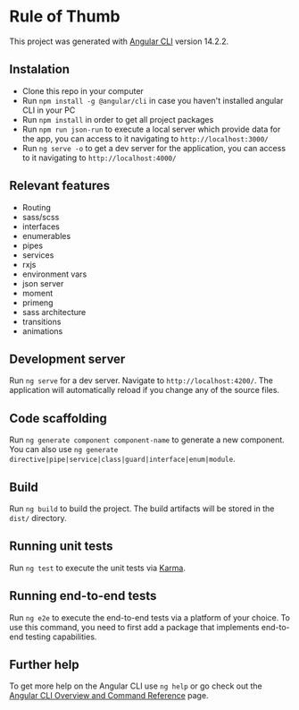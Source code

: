 # Rule of Thumb

This project was generated with [Angular CLI](https://github.com/angular/angular-cli) version 14.2.2.

## Instalation

- Clone this repo in your computer
- Run `npm install -g @angular/cli` in case you haven't installed angular CLI in your PC
- Run `npm install` in order to get all project packages
- Run `npm run json-run` to execute a local server which provide data for the app, you can access to it navigating to `http://localhost:3000/`
- Run `ng serve -o` to get a dev server for the application, you can access to it navigating to `http://localhost:4000/`

## Relevant features

- Routing
- sass/scss
- interfaces
- enumerables
- pipes
- services
- rxjs
- environment vars
- json server
- moment
- primeng
- sass architecture
- transitions
- animations

## Development server

Run `ng serve` for a dev server. Navigate to `http://localhost:4200/`. The application will automatically reload if you change any of the source files.

## Code scaffolding

Run `ng generate component component-name` to generate a new component. You can also use `ng generate directive|pipe|service|class|guard|interface|enum|module`.

## Build

Run `ng build` to build the project. The build artifacts will be stored in the `dist/` directory.

## Running unit tests

Run `ng test` to execute the unit tests via [Karma](https://karma-runner.github.io).

## Running end-to-end tests

Run `ng e2e` to execute the end-to-end tests via a platform of your choice. To use this command, you need to first add a package that implements end-to-end testing capabilities.

## Further help

To get more help on the Angular CLI use `ng help` or go check out the [Angular CLI Overview and Command Reference](https://angular.io/cli) page.
